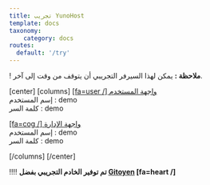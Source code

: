 ```yaml
---
title: تجريب YunoHost
template: docs
taxonomy:
    category: docs
routes:
  default: '/try'
---
```


! **ملاحظة :** يمكن لهذا السيرفر التجريبي أن يتوقف من وقت إلى آخر.

[center]
[columns]
[[fa=user /] واجهة المستخدم](https://demo.yunohost.org/?target=_blank&classes=btn,btn-lg,btn-success)  
إسم المستخدم : demo  
كلمة السر : demo

[[fa=cog /] واجهة الإدارة](https://demo.yunohost.org/yunohost/admin/?target=_blank&classes=btn,btn-lg,btn-primary)  
إسم المستخدم : demo  
كلمة السر : demo

[/columns]
[/center]

!!!! **تم توفير الخادم التجريبي بفضل [Gitoyen](https://www.gitoyen.net?target=_blank) [fa=heart /]**
